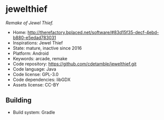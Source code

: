 # jewelthief

_Remake of Jewel Thief._

- Home: http://therefactory.bplaced.net/software/#83d15f35-decf-4ebd-b880-e5edad783031
- Inspirations: Jewel Thief
- State: mature, inactive since 2016
- Platform: Android
- Keywords: arcade, remake
- Code repository: https://github.com/cdetamble/jewelthief.git
- Code language: Java
- Code license: GPL-3.0
- Code dependencies: libGDX
- Assets license: CC-BY

## Building

- Build system: Gradle

